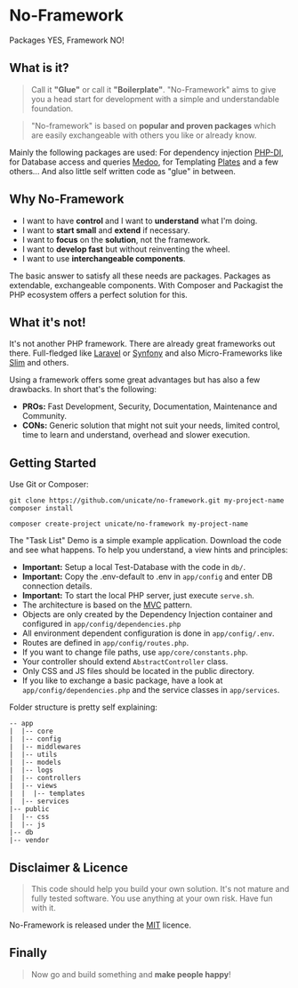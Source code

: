 # No-Framework

Packages YES, Framework NO! 

## What is it?

> Call it **"Glue"** or call it **"Boilerplate"**. "No-Framework" aims to give you a head start for development with a simple and understandable foundation. 

> "No-framework" is based on **popular and proven packages** which are easily exchangeable with others you like or already know. 

Mainly the following packages are used: For dependency injection
[PHP-DI](https://php-di.org),
for Database access and queries [Medoo](https://medoo.in),
for Templating [Plates](https://thephpleague.com/plates)
and a few others... And also little self written code as "glue" in between.
        
        
## Why No-Framework

- I want to have **control** and I want to **understand** what I'm doing.<br>
- I want to **start small** and **extend** if necessary.<br>
- I want to **focus** on the **solution**, not the framework.<br>
- I want to **develop fast** but without reinventing the wheel.<br>
- I want to use **interchangeable components**.<br>    

The basic answer to satisfy all these needs are packages. Packages as extendable, exchangeable components. With Composer and Packagist the PHP ecosystem offers a perfect solution for this.             


## What it's not!

It's not another PHP framework. There are already great frameworks out there.
Full-fledged like
[Laravel](https://laravel.com/) or
[Synfony](https://symfony.com/) and also Micro-Frameworks like
[Slim](http://www.slimframework.com/) and others.

Using a framework offers some great advantages but has also a few drawbacks. In short that's the following:

- **PROs:** Fast Development, Security, Documentation, Maintenance and Community.
- **CONs:** Generic solution that might not suit your needs, limited control,
time to learn and understand, overhead and slower execution.

## Getting Started

Use Git or Composer:

```
git clone https://github.com/unicate/no-framework.git my-project-name
composer install
```

```
composer create-project unicate/no-framework my-project-name
```

The "Task List" Demo is a simple example application. Download the code and see what happens.
To help you understand, a view hints and principles:

- **Important:** Setup a local Test-Database with the code in `db/`.
- **Important:** Copy the .env-default to .env in `app/config` and enter DB connection details.
- **Important:** To start the local PHP server, just execute  `serve.sh`.
- The architecture is based on the [MVC](https://en.wikipedia.org/wiki/Model%E2%80%93view%E2%80%93controller) pattern.
- Objects are only created by the Dependency Injection container and configured in `app/config/dependencies.php`
- All environment dependent configuration is done in `app/config/.env`.
- Routes are defined in `app/config/routes.php`.
- If you want to change file paths, use `app/core/constants.php`.
- Your controller should extend `AbstractController` class.
- Only CSS and JS files should be located in the public directory.
- If you like to exchange a basic package, have a look at `app/config/dependencies.php` and the service classes in
`app/services`.

Folder structure is pretty self explaining:
```
-- app
|  |-- core
|  |-- config
|  |-- middlewares
|  |-- utils
|  |-- models
|  |-- logs
|  |-- controllers
|  |-- views
|  |  |-- templates
|  |-- services
|-- public
|  |-- css
|  |-- js
|-- db
|-- vendor
```

## Disclaimer & Licence
> This code should help you build your own solution. It's not mature and fully tested software. You use anything at your own risk. Have fun with it. 

No-Framework is released under the [MIT](https://raw.githubusercontent.com/unicate/licenses/master/MIT/MIT-Licence.txt) licence.


## Finally            
> Now go and build something and **make people happy**!


